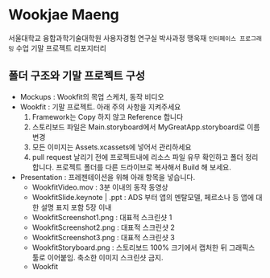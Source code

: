 # Wookjae Maeng
서울대학교 융합과학기술대학원 사용자경험 연구실 박사과정 맹욱재 `인터페이스 프로그래밍` 수업 기말 프로젝트 리포지터리

## 폴더 구조와 기말 프로젝트 구성
  * Mockups : Wookfit의 목업 스케치, 동작 비디오
  * Wookfit : 기말 프로젝트. 아래 주의 사항을 지켜주세요
      1. Framework는 Copy 하지 않고 Reference 합니다
      2. 스토리보드 파일은 Main.storyboard에서 MyGreatApp.storyboard로 이름 변경
      3. 모든 이미지는 Assets.xcassets에 넣어서 관리하세요
      4. pull request 날리기 전에 프로젝트내에 리소스 파일 유무 확인하고 폴더 정리합니다. 프로젝트 폴더를 다른 드라이브로 복사해서 Build 해 보세요.
  * Presentation : 프레젠테이션을 위해 아래 항목을 넣습니다.
    * WookfitVideo.mov : 3분 이내의 동작 동영상
    * WookfitSlide.keynote | .ppt : ADS 부터 앱의 멘탈모델, 페르소나 등 앱에 대한 설명 표지 포함 5장 이내
    * WookfitScreenshot1.png : 대표적 스크린샷 1
    * WookfitScreenshot2.png : 대표적 스크린샷 2
    * WookfitScreenshot3.png : 대표적 스크린샷 3
    * WookfitStoryboard.png : 스토리보드 100% 크기에서 캡처한 뒤 그래픽스 툴로 이어붙임. 축소한 이미지 스크린샷 금지.
    * Wookfit
